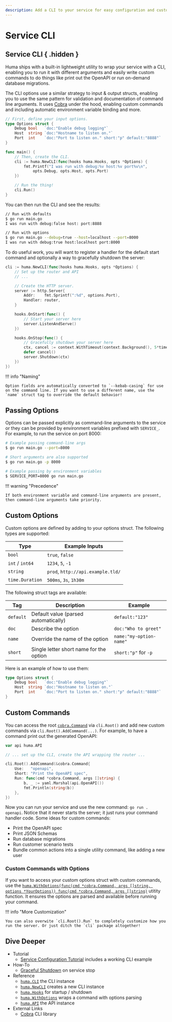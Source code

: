 ```yaml
---
description: Add a CLI to your service for easy configuration and custom commands.
---
```


# Service CLI

## Service CLI { .hidden }

Huma ships with a built-in lightweight utility to wrap your service with a CLI, enabling you to run it with different arguments and easily write custom commands to do things like print out the OpenAPI or run on-demand database migrations.

The CLI options use a similar strategy to input & output structs, enabling you to use the same pattern for validation and documentation of command line arguments. It uses [Cobra](https://cobra.dev/) under the hood, enabling custom commands and including automatic environment variable binding and more.

```go title="main.go"
// First, define your input options.
type Options struct {
	Debug bool   `doc:"Enable debug logging"`
	Host  string `doc:"Hostname to listen on."`
	Port  int    `doc:"Port to listen on." short:"p" default:"8888"`
}

func main() {
	// Then, create the CLI.
	cli := huma.NewCLI(func(hooks huma.Hooks, opts *Options) {
		fmt.Printf("I was run with debug:%v host:%v port%v\n",
			opts.Debug, opts.Host, opts.Port)
	})

	// Run the thing!
	cli.Run()
}
```

You can then run the CLI and see the results:

```sh title="Terminal"
// Run with defaults
$ go run main.go
I was run with debug:false host: port:8888

// Run with options
$ go run main.go --debug=true --host=localhost --port=8000
I was run with debug:true host:localhost port:8000
```

To do useful work, you will want to register a handler for the default start command and optionally a way to gracefully shutdown the server:

```go title="main.go"
cli := huma.NewCLI(func(hooks huma.Hooks, opts *Options) {
	// Set up the router and API
	// ...

	// Create the HTTP server.
	server := http.Server{
		Addr:    fmt.Sprintf(":%d", options.Port),
		Handler: router,
	}

	hooks.OnStart(func() {
		// Start your server here
		server.ListenAndServe()
	})

	hooks.OnStop(func() {
		// Gracefully shutdown your server here
		ctx, cancel := context.WithTimeout(context.Background(), 5*time.Second)
		defer cancel()
		server.Shutdown(ctx)
	})
})
```

!!! info "Naming"

    Option fields are automatically converted to `--kebab-casing` for use on the command line. If you want to use a different name, use the `name` struct tag to override the default behavior!

## Passing Options

Options can be passed explicitly as command-line arguments to the service or they can be provided by environment variables prefixed with `SERVICE_`. For example, to run the service on port 8000:

```bash
# Example passing command-line args
$ go run main.go --port=8000

# Short arguments are also supported
$ go run main.go -p 8000

# Example passing by environment variables
$ SERVICE_PORT=8000 go run main.go
```

!!! warning "Precedence"

    If both environment variable and command-line arguments are present, then command-line arguments take priority.

## Custom Options

Custom options are defined by adding to your options struct. The following types are supported:

| Type            | Example Inputs                    |
| --------------- | --------------------------------- |
| `bool`          | `true`, `false`                   |
| `int` / `int64` | `1234`, `5`, `-1`                 |
| `string`        | `prod`, `http://api.example.tld/` |
| `time.Duration` | `500ms`, `3s`, `1h30m`            |

The following struct tags are available:

| Tag       | Description                             | Example                 |
| --------- | --------------------------------------- | ----------------------- |
| `default` | Default value (parsed automatically)    | `default:"123"`         |
| `doc`     | Describe the option                     | `doc:"Who to greet"`    |
| `name`    | Override the name of the option         | `name:"my-option-name"` |
| `short`   | Single letter short name for the option | `short:"p"` for `-p`    |

Here is an example of how to use them:

```go title="main.go"
type Options struct {
	Debug bool   `doc:"Enable debug logging"`
	Host  string `doc:"Hostname to listen on."`
	Port  int    `doc:"Port to listen on." short:"p" default:"8888"`
}
```

## Custom Commands

You can access the root [`cobra.Command`](https://pkg.go.dev/github.com/spf13/cobra#Command) via `cli.Root()` and add new custom commands via `cli.Root().AddCommand(...)`. For example, to have a command print out the generated OpenAPI:

```go title="main.go"
var api huma.API

// ... set up the CLI, create the API wrapping the router ...

cli.Root().AddCommand(&cobra.Command{
	Use:   "openapi",
	Short: "Print the OpenAPI spec",
	Run: func(cmd *cobra.Command, args []string) {
		b, _ := yaml.Marshal(api.OpenAPI())
		fmt.Println(string(b))
	},
})
```

Now you can run your service and use the new command: `go run . openapi`. Notice that it never starts the server; it just runs your command handler code. Some ideas for custom commands:

-   Print the OpenAPI spec
-   Print JSON Schemas
-   Run database migrations
-   Run customer scenario tests
-   Bundle common actions into a single utility command, like adding a new user

### Custom Commands with Options

If you want to access your custom options struct with custom commands, use the [`huma.WithOptions(func(cmd *cobra.Command, args []string, options *YourOptions)) func(cmd *cobra.Command, args []string)`](https://pkg.go.dev/github.com/danielgtaylor/huma/v2#WithOptions) utitity function. It ensures the options are parsed and available before running your command.

!!! info "More Customization"

    You can also overwite `cli.Root().Run` to completely customize how you run the server. Or just ditch the `cli` package altogether!

## Dive Deeper

-   Tutorial
    -   [Service Configuration Tutorial](../tutorial/service-configuration.md) includes a working CLI example
-   How-To
    -   [Graceful Shutdown](../how-to/graceful-shutdown.md) on service stop
-   Reference
    -   [`huma.CLI`](https://pkg.go.dev/github.com/danielgtaylor/huma/v2#CLI) the CLI instance
    -   [`huma.NewCLI`](https://pkg.go.dev/github.com/danielgtaylor/huma/v2#NewCLI) creates a new CLI instance
    -   [`huma.Hooks`](https://pkg.go.dev/github.com/danielgtaylor/huma/v2#Hooks) for startup / shutdown
    -   [`huma.WithOptions`](https://pkg.go.dev/github.com/danielgtaylor/huma/v2#WithOptions) wraps a command with options parsing
    -   [`huma.API`](https://pkg.go.dev/github.com/danielgtaylor/huma/v2#API) the API instance
-   External Links
    -   [Cobra](https://cobra.dev/) CLI library
